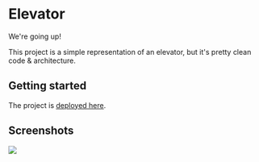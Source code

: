 # Elevator

We're going up!

This project is a simple representation of an elevator, but it's pretty clean code & architecture.

## Getting started

The project is [deployed here](https://ryans-elevator.netlify.app/).


## Screenshots

<img src="https://i.imgur.com/a9BunTL.png">
